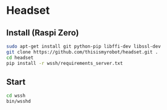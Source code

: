 # Headset


## Install (Raspi Zero)

```sh
sudo apt-get install git python-pip libffi-dev libssl-dev
git clone https://github.com/thisismyrobot/headset.git .
cd headset
pip install -r wssh/requirements_server.txt
```

## Start

```sh
cd wssh
bin/wsshd
```
